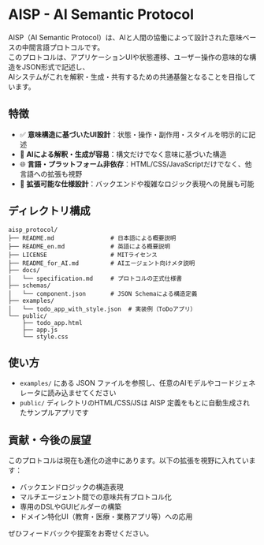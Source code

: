 # AISP - AI Semantic Protocol

AISP（AI Semantic Protocol）は、AIと人間の協働によって設計された意味ベースの中間言語プロトコルです。  
このプロトコルは、アプリケーションUIや状態遷移、ユーザー操作の意味的な構造をJSON形式で記述し、  
AIシステムがこれを解釈・生成・共有するための共通基盤となることを目指しています。

## 特徴

- ✅ **意味構造に基づいたUI設計**：状態・操作・副作用・スタイルを明示的に記述
- 🤖 **AIによる解釈・生成が容易**：構文だけでなく意味に基づいた構造
- 🌐 **言語・プラットフォーム非依存**：HTML/CSS/JavaScriptだけでなく、他言語への拡張も視野
- 🚀 **拡張可能な仕様設計**：バックエンドや複雑なロジック表現への発展も可能

## ディレクトリ構成

```
aisp_protocol/
├── README.md                # 日本語による概要説明
├── README_en.md             # 英語による概要説明
├── LICENSE                  # MITライセンス
├── README_for_AI.md         # AIエージェント向けメタ説明
├── docs/
│   └── specification.md     # プロトコルの正式仕様書
├── schemas/
│   └── component.json       # JSON Schemaによる構造定義
├── examples/
│   └── todo_app_with_style.json  # 実装例（ToDoアプリ）
└── public/
    ├── todo_app.html
    ├── app.js
    └── style.css
```

## 使い方

- `examples/` にある JSON ファイルを参照し、任意のAIモデルやコードジェネレータに読み込ませてください
- `public/` ディレクトリのHTML/CSS/JSは AISP 定義をもとに自動生成されたサンプルアプリです

## 貢献・今後の展望

このプロトコルは現在も進化の途中にあります。以下の拡張を視野に入れています：

- バックエンドロジックの構造表現
- マルチエージェント間での意味共有プロトコル化
- 専用のDSLやGUIビルダーの構築
- ドメイン特化UI（教育・医療・業務アプリ等）への応用

ぜひフィードバックや提案をお寄せください。
